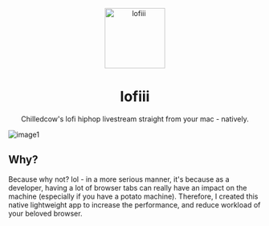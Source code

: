 <p align="center">
    <img src="https://i.ibb.co/DW6Wcs9/appstore.png" alt="lofiii" width="120">
</p>
<h1 align="center">lofiii</h1>
<p align="center">Chilledcow's lofi hiphop livestream straight from your mac - natively.</p>

![image1](/images/image1.png)

## Why?
Because why not? lol - in a more serious manner, it's because as a developer, having a lot of browser tabs can really have an impact on the machine
(especially if you have a potato machine). Therefore, I created this native lightweight app to increase the performance, and reduce workload of your beloved browser.
